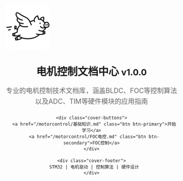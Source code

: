 <div class="cover-container">
  <div class="cover-content">
    <img src="logo.svg" alt="电机控制" class="cover-logo">
    <h1>电机控制文档中心 <small>v1.0.0</small></h1>
    <p class="cover-description">
      专业的电机控制技术文档库，涵盖BLDC、FOC等控制算法<br>
      以及ADC、TIM等硬件模块的应用指南
    </p>
    
    <div class="cover-buttons">
      <a href="/motorcontrol/基础知识.md" class="btn btn-primary">开始学习</a>
      <a href="/motorcontrol/FOC电控.md" class="btn btn-secondary">FOC控制</a>
    </div>
    
    <div class="cover-footer">
      STM32 | 电机驱动 | 控制算法 | 硬件设计
    </div>
  </div>
</div>

<style>
.cover-container {
  display: flex;
  justify-content: center;
  align-items: center;
  min-height: 100vh;
  text-align: center;
  padding: 20px;
}

.cover-content {
  max-width: 800px;
  margin: 0 auto;
}

.cover-logo {
  height: 120px;
  margin-bottom: 30px;
  display: block;
}

.cover-description {
  color: #666;
  margin: 20px 0;
  line-height: 1.6;
  font-size: 18px;
}

.cover-buttons {
  margin: 40px 0;
  display: flex;
  justify-content: center;
  gap: 15px;
}

.btn {
  padding: 12px 24px;
  border-radius: 4px;
  text-decoration: none;
  font-weight: bold;
  transition: all 0.3s;
}

.btn-primary {
  background: #2c3e50;
  color: white;
}

.btn-secondary {
  background: #3498db;
  color: white;
}

.cover-footer {
  color: #7f8c8d;
  font-size: 14px;
  margin-top: 40px;
}
</style>
